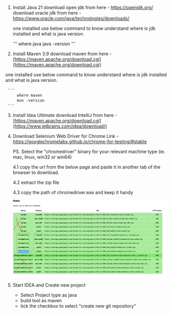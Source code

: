 1. Install Java 21
     download open jdk from here - https://openjdk.org/
     download oracle jdk from here - https://www.oracle.com/java/technologies/downloads/

     one installed use below command to know understand where is jdk installed and what is java version.

     '''
         where java
         java -version
     '''

2. Install Maven 3.9
   download maven from here - [https://maven.apache.org/download.cgi](https://maven.apache.org/download.cgi)

  one installed use below command to know understand where is jdk installed and what is java version.

     '''
         where maven
         mvn -version
     '''

3. Install Idea Ultimate
   download IntelliJ from here - [https://maven.apache.org/download.cgi](https://www.jetbrains.com/idea/download/)


4. Download Selenium Web Driver for Chrome
   Link - https://googlechromelabs.github.io/chrome-for-testing/#stable

   PS. Select the "chromedriver" binary for your relevant machine type (ie. mac, linux, win32 or win64)

   4.1 copy the url from the below page and paste it in another tab of the browser to download.
   
   4.2 extract the zip file

   4.3 copy the path of chromedriver.exe and keep it handy

   ![selecting chrome driver](chromedriver.png "example")

6. Start IDEA and Create new project
   - Select Project type as java
   - build tool as maven
   - tick the checkbox to select "create new git repository"
  
  

